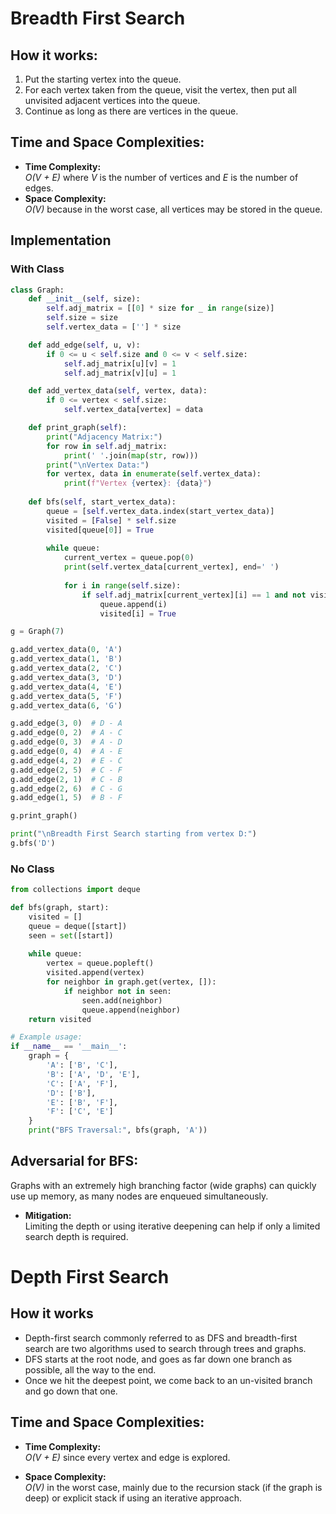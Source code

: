 # Breadth First Search
## How it works:
1. Put the starting vertex into the queue.
2. For each vertex taken from the queue, visit the vertex, then put all unvisited adjacent vertices into the queue.
3. Continue as long as there are vertices in the queue.
## Time and Space Complexities:
- **Time Complexity:**  
    _O(V + E)_ where _V_ is the number of vertices and _E_ is the number of edges.
- **Space Complexity:**  
    _O(V)_ because in the worst case, all vertices may be stored in the queue.

## Implementation
### With Class
```python
class Graph:
    def __init__(self, size):
        self.adj_matrix = [[0] * size for _ in range(size)]
        self.size = size
        self.vertex_data = [''] * size  

    def add_edge(self, u, v):
        if 0 <= u < self.size and 0 <= v < self.size:
            self.adj_matrix[u][v] = 1
            self.adj_matrix[v][u] = 1

    def add_vertex_data(self, vertex, data):
        if 0 <= vertex < self.size:
            self.vertex_data[vertex] = data

    def print_graph(self):
        print("Adjacency Matrix:")
        for row in self.adj_matrix:
            print(' '.join(map(str, row)))
        print("\nVertex Data:")
        for vertex, data in enumerate(self.vertex_data):
            print(f"Vertex {vertex}: {data}")
            
    def bfs(self, start_vertex_data):
        queue = [self.vertex_data.index(start_vertex_data)]
        visited = [False] * self.size
        visited[queue[0]] = True
                
        while queue:
            current_vertex = queue.pop(0)
            print(self.vertex_data[current_vertex], end=' ')
            
            for i in range(self.size):
                if self.adj_matrix[current_vertex][i] == 1 and not visited[i]:
                    queue.append(i)
                    visited[i] = True

g = Graph(7)

g.add_vertex_data(0, 'A')
g.add_vertex_data(1, 'B')
g.add_vertex_data(2, 'C')
g.add_vertex_data(3, 'D')
g.add_vertex_data(4, 'E')
g.add_vertex_data(5, 'F')
g.add_vertex_data(6, 'G')

g.add_edge(3, 0)  # D - A
g.add_edge(0, 2)  # A - C
g.add_edge(0, 3)  # A - D
g.add_edge(0, 4)  # A - E
g.add_edge(4, 2)  # E - C
g.add_edge(2, 5)  # C - F
g.add_edge(2, 1)  # C - B
g.add_edge(2, 6)  # C - G
g.add_edge(1, 5)  # B - F

g.print_graph()

print("\nBreadth First Search starting from vertex D:")
g.bfs('D')
```
### No Class
```python
from collections import deque

def bfs(graph, start):
    visited = []
    queue = deque([start])
    seen = set([start])
    
    while queue:
        vertex = queue.popleft()
        visited.append(vertex)
        for neighbor in graph.get(vertex, []):
            if neighbor not in seen:
                seen.add(neighbor)
                queue.append(neighbor)
    return visited

# Example usage:
if __name__ == '__main__':
    graph = {
        'A': ['B', 'C'],
        'B': ['A', 'D', 'E'],
        'C': ['A', 'F'],
        'D': ['B'],
        'E': ['B', 'F'],
        'F': ['C', 'E']
    }
    print("BFS Traversal:", bfs(graph, 'A'))
```

## Adversarial for BFS:
Graphs with an extremely high branching factor (wide graphs) can quickly use up memory, as many nodes are enqueued simultaneously.
- **Mitigation:**  
    Limiting the depth or using iterative deepening can help if only a limited search depth is required.


# Depth First Search
## How it works
- Depth-first search commonly referred to as DFS and breadth-first search are two algorithms used to search through trees and graphs.
- DFS starts at the root node, and goes as far down one branch as possible, all the way to the end.
- Once we hit the deepest point, we come back to an un-visited branch and go down that one.

## Time and Space Complexities:

- **Time Complexity:**  
    _O(V + E)_ since every vertex and edge is explored.
    
- **Space Complexity:**  
    _O(V)_ in the worst case, mainly due to the recursion stack (if the graph is deep) or explicit stack if using an iterative approach.